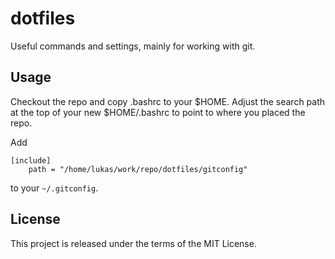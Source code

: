 # dotfiles
Useful commands and settings, mainly for working with git.

## Usage
Checkout the repo and copy .bashrc to your $HOME.
Adjust the search path at the top of your new $HOME/.bashrc to point to where you placed the repo.

Add

```
[include]
    path = "/home/lukas/work/repo/dotfiles/gitconfig"
```

to your ``~/.gitconfig``.

## License
This project is released under the terms of the MIT License.
